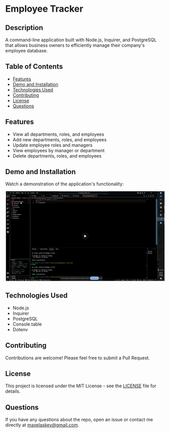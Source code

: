 # Employee Tracker

## Description
A command-line application built with Node.js, Inquirer, and PostgreSQL that allows business owners to efficiently manage their company's employee database.

## Table of Contents
- [Features](#features)
- [Demo and Installation](#demo-and-installation)
- [Technologies Used](#technologies-used)
- [Contributing](#contributing)
- [License](#license)
- [Questions](#questions)

## Features
- View all departments, roles, and employees
- Add new departments, roles, and employees
- Update employee roles and managers
- View employees by manager or department
- Delete departments, roles, and employees

## Demo and Installation
Watch a demonstration of the application's functionality:

[![Tutorial Thumbnail](./tutorial%20video/tutorial%20thumbnail.png)](./tutorial%20video/Tutorial%20Video.mp4)

## Technologies Used
- Node.js
- Inquirer
- PostgreSQL
- Console.table
- Dotenv

## Contributing
Contributions are welcome! Please feel free to submit a Pull Request.

## License
This project is licensed under the MIT License - see the [LICENSE](LICENSE) file for details.

## Questions
If you have any questions about the repo, open an issue or contact me directly at maxelaskey@gmail.com.
